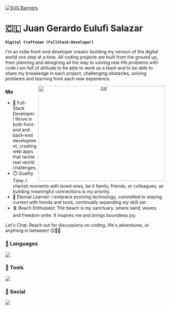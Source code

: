 [![SVG Banners](https://svg-banners.vercel.app/api?type=origin&text1=Hey%20There%20👋&text2=💖%20Open%20LinkedIn&width=1000&height=300)](https://www.linkedin.com/in/juan-eulufi/)


# 🇨🇱 Juan Gerardo Eulufi Salazar


**`Digital Craftsman (FullStack-Developer)`**

I'm an indie front-end developer creator building my version of the digital world one step at a time. All coding projects are built from the ground up, from planning and designing all the way to solving real-life problems with code.I am full of attitude to be able to work as a team and to be able to share my knowledge in each project, challenging obstacles, solving problems and learning from each new experience.

<a target="_blank" align="center">
  <img align="right" top="500" height="300" width="400" alt="GIF" src="https://media.giphy.com/media/SWoSkN6DxTszqIKEqv/giphy.gif">
</a>

### Me

- 💯 Full-Stack Developer: I thrive in both front-end and back-end development, creating web apps that tackle real-world challenges.
- ⏱️ Quality Time: I cherish moments with loved ones, be it family, friends, or colleagues, as building meaningful connections is my priority.
- 🤝 Eternal Learner: I embrace evolving technology, committed to staying current with trends and tools, continually expanding my skill set.
- 🏄 Beach Enthusiast: The beach is my sanctuary, where sand, waves, and freedom unite. It inspires me and brings boundless joy.

Let's Chat: Reach out for discussions on coding, life's adventures, or anything in between! 😊🌴🌊



### 🧰 Languages

<img src="https://skillicons.dev/icons?i=react,js,ts,nextjs,emotion,sass,bootstrap,styledcomponents,tailwind,express,nodejs,mongodb,mysql,java,spring" />

### 🔧 Tools

<img src="https://skillicons.dev/icons?i=vite,figma,bash,git,github, discord,vscode" />

### 🌟 Social 

<img src="https://skillicons.dev/icons?i=linkedin,twitter" />


